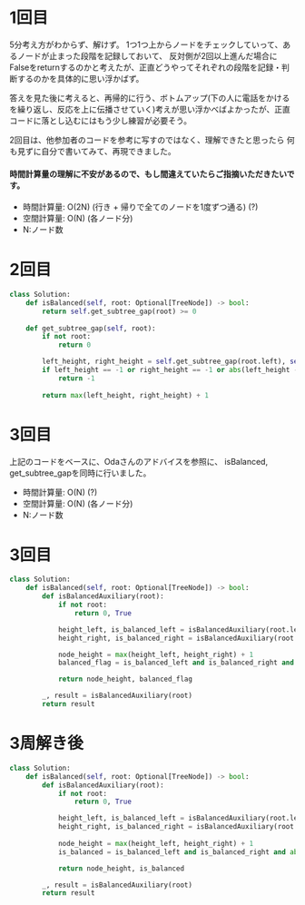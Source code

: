 
# 1回目
5分考え方がわからず、解けず。
1つ1つ上からノードをチェックしていって、あるノードが止まった段階を記録しておいて、
反対側が2回以上進んだ場合にFalseをreturnするのかと考えたが、正直どうやってそれぞれの段階を記録・判断するのかを具体的に思い浮かばず。

答えを見た後に考えると、再帰的に行う、ボトムアップ(下の人に電話をかけるを繰り返し、反応を上に伝播させていく)考えが思い浮かべばよかったが、正直コードに落とし込むにはもう少し練習が必要そう。

2回目は、他参加者のコードを参考に写すのではなく、理解できたと思ったら
何も見ずに自分で書いてみて、再現できました。

#### 時間計算量の理解に不安があるので、もし間違えていたらご指摘いただきたいです。

- 時間計算量: O(2N) (行き + 帰りで全てのノードを1度ずつ通る) (?)
- 空間計算量: O(N) (各ノード分)
- N:ノード数

# 2回目
```python
class Solution:
    def isBalanced(self, root: Optional[TreeNode]) -> bool:
        return self.get_subtree_gap(root) >= 0
    
    def get_subtree_gap(self, root):
        if not root:
            return 0

        left_height, right_height = self.get_subtree_gap(root.left), self.get_subtree_gap(root.right)
        if left_height == -1 or right_height == -1 or abs(left_height - right_height) >= 2:
            return -1
        
        return max(left_height, right_height) + 1
```

# 3回目
上記のコードをベースに、Odaさんのアドバイスを参照に、
isBalanced, get_subtree_gapを同時に行いました。

- 時間計算量: O(N) (?)
- 空間計算量: O(N) (各ノード分)
- N:ノード数

# 3回目
```python
class Solution:
    def isBalanced(self, root: Optional[TreeNode]) -> bool:
        def isBalancedAuxiliary(root):
            if not root:
                return 0, True

            height_left, is_balanced_left = isBalancedAuxiliary(root.left)
            height_right, is_balanced_right = isBalancedAuxiliary(root.right)

            node_height = max(height_left, height_right) + 1
            balanced_flag = is_balanced_left and is_balanced_right and abs(height_left - height_right) < 2

            return node_height, balanced_flag

        _, result = isBalancedAuxiliary(root)
        return result
```

# 3周解き後
```python
class Solution:
    def isBalanced(self, root: Optional[TreeNode]) -> bool:
        def isBalancedAuxiliary(root):
            if not root:
                return 0, True

            height_left, is_balanced_left = isBalancedAuxiliary(root.left)
            height_right, is_balanced_right = isBalancedAuxiliary(root.right)
            
            node_height = max(height_left, height_right) + 1
            is_balanced = is_balanced_left and is_balanced_right and abs(height_left - height_right) < 2

            return node_height, is_balanced

        _, result = isBalancedAuxiliary(root)
        return result
```
